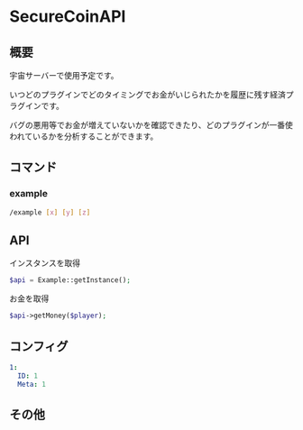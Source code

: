 # SecureCoinAPI

## 概要　
宇宙サーバーで使用予定です。

いつどのプラグインでどのタイミングでお金がいじられたかを履歴に残す経済プラグインです。

バグの悪用等でお金が増えていないかを確認できたり、どのプラグインが一番使われているかを分析することができます。


## コマンド
### example

```bash
/example [x] [y] [z]
```

## API

インスタンスを取得
```php
$api = Example::getInstance();
```

お金を取得
```php
$api->getMoney($player);
```


## コンフィグ
```yaml
1:
  ID: 1
  Meta: 1
```

## その他



